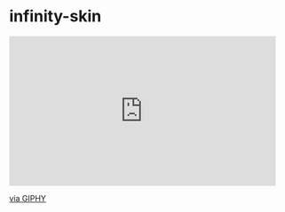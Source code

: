 # infinity-skin
<iframe src="https://giphy.com/embed/2nmtEBHGqYWNuIYB22" width="480" height="270" frameBorder="0" class="giphy-embed" allowFullScreen></iframe><p><a href="https://giphy.com/gifs/2nmtEBHGqYWNuIYB22">via GIPHY</a></p>
